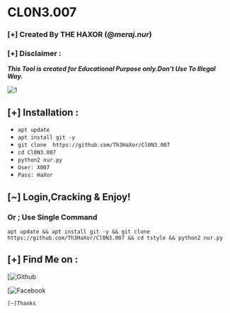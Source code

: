 # CL0N3.007
### [+] Created By THE HAXOR (@***meraj.nur***)
### [+] Disclaimer :
***This Tool is created for Educational Purpose only.Don't Use To Illegal Way.***

<img src="https://avatars.githubusercontent.com/u/78366031?s=400&u=59d8c83b3227c23387f76b330e939f4766fb86a8&v=4" alt="1" border="0">

## [+] Installation :

* ```apt update```
* ```apt install git -y```
* ```git clone  https://github.com/Th3HaXor/Cl0N3.007```
* ```cd Cl0N3.007```
* ```python2 nur.py```
* ```User: X007```
* ```Pass: HaXor```
## [~] Login,Cracking & Enjoy!
### Or ; Use Single Command
```
apt update && apt install git -y && git clone https://github.com/Th3HaXor/Cl0N3.007 && cd tstyle && python2 nur.py
```

## [+] Find Me on :
[![Github](https://github.com/Th3HaXor)

[![Facebook](https://www.facebook.com/TH3.H4X0R.0.21)

``` [~]Thanks ```
